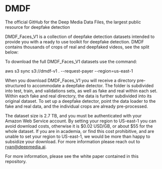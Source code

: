 # DMDF
The official GitHub for the Deep Media Data Files, the largest public resource for deepfake detection

DMDF_Faces_V1 is a collection of deepfake detection datasets intended to provide you with a ready to use toolkit for deepfake detection. DMDF contains thousands of crops of  real and deepfaked videos, see the split below:

To download the full DMDF_Faces_V1 datasets use the command:

aws s3 sync s3://dmdf-v1 . --request-payer --region=us-east-1

When you download DMDF_Faces_V1 you will receive a directory pre-structured to accommodate a deepfake detector. The folder is subdivided into test, train, and validations sets, as well as fake and real within each set. Within each fake and real directory, the data is further subdivided into its original dataset. To set up a deepfake detector,  point the data loader to the fake and real data, and the individual crops are already pre-processed. 

The dataset size is 2.7 TB, and you must be authenticated with your Amazon Web Service account. By setting your region to US-east-1 you can avoid download costs, otherwise it is $0.02 USD/GB, or about $55 for the whole dataset. If you are in academia, or find this cost prohibitive, and are unable to set your region to US-east-1, we would be more than happy to subsidize your download. For more information please reach out to ryan@deepmedia.ai.

For more information, please see the white paper contained in this repository.
